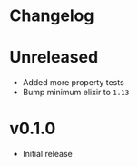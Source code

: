 # Changelog

# Unreleased
- Added more property tests
- Bump minimum elixir to `1.13`

# v0.1.0
- Initial release
